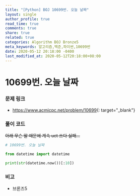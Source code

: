 ```yaml
---
title: "[Python] BOJ 10699번. 오늘 날짜"
layout: single
author_profile: true
read_time: true
comments: true
share: true
related: true
categories: Algorithm BOJ Bronze5
meta_keywords: 알고리즘,백준,파이썬,10699번
date: 2020-05-12 20:18:00 -0400
last_modified_at: 2020-05-12T20:18:00+08:00
---
```


# 10699번. 오늘 날짜

### 문제 링크

- <https://www.acmicpc.net/problem/10699>{: target="\_blank"}

### 풀이 코드

~~아래 무슨 말 때문에 계속 uct 쓰다 실패...~~

```python
# 10699번. 오늘 날짜

from datetime import datetime

print(str(datetime.now())[:10])
```

### 비고

- 브론즈5
